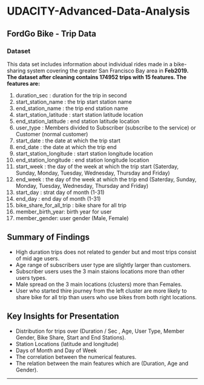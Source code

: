 # UDACITY-Advanced-Data-Analysis

## FordGo Bike - Trip Data
### Dataset

This data set includes information about individual rides made in a bike-sharing system covering the greater San Francisco Bay area in **Feb2019.**
**The dataset after cleaning contains 174952 trips with 15 features. The features are:**
1. duration_sec : duration for the trip in second
2. start_station_name : the trip start station name
3. end_station_name : the trip end station name
4. start_station_latitude : start station latitude location
5. end_station_latitude : end station latitude location
6. user_type : Members divided to Subscriber (subscribe to the service) or Customer (normal customer)
7. start_date : the date at which the trip start
8. end_date : the date at which the trip end
9. start_station_longitude : start station longitude location
10. end_station_longitude : end station longitude location
11. start_week : the day of the week at which the trip start (Saterday, Sunday, Monday, Tuesday, Wednesday, Thursday and Friday)
12. end_week : the day of the week at which the trip end (Saterday, Sunday, Monday, Tuesday, Wednesday, Thursday and Friday)
13. start_day : strat day of month (1-31)
14. end_day : end day of month (1-31)
15. bike_share_for_all_trip : bike share for all trip
16. member_birth_year: birth year for user
17. member_gender: user gender (Male, Female)

## Summary of Findings
* High duration trips does not related to gender but and most trips consist of mid age users.
* Age range of subscribers user type are slightly larger than customers.
* Subscriber users uses the 3 main staions locations more than other users types.
* Male spread on the 3 main locations (clusters) more than Females.
* User who started thire journey from the left cluster are more likely to share bike for all trip than users who use bikes from both right locations.

## Key Insights for Presentation

* Distribution for trips over (Duration / Sec , Age, User Type, Member Gender, Bike Share, Start and End Stations).
* Station Locations (latitude and longitude)
* Days of Month and Day of Week
* The correlation between the numerical features.
* The relation between the main features which are (Duration, Age and Gender).

<hr>
